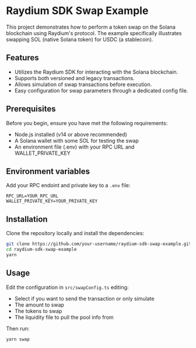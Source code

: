 # Raydium SDK Swap Example

This project demonstrates how to perform a token swap on the Solana blockchain using Raydium's protocol. The example specifically illustrates swapping SOL (native Solana token) for USDC (a stablecoin).

## Features

- Utilizes the Raydium SDK for interacting with the Solana blockchain.
- Supports both versioned and legacy transactions.
- Allows simulation of swap transactions before execution.
- Easy configuration for swap parameters through a dedicated config file.

## Prerequisites

Before you begin, ensure you have met the following requirements:

- Node.js installed (v14 or above recommended)
- A Solana wallet with some SOL for testing the swap
- An environment file (.env) with your RPC URL and WALLET_PRIVATE_KEY

## Environment variables

Add your RPC endoint and private key to a `.env` file:

```env
RPC_URL=YOUR_RPC_URL
WALLET_PRIVATE_KEY=YOUR_PRIVATE_KEY
```

## Installation

Clone the repository locally and install the dependencies:

```bash
git clone https://github.com/your-username/raydium-sdk-swap-example.git
cd raydium-sdk-swap-example
yarn
```

## Usage

Edit the configuration in `src/swapConfig.ts` editing:

- Select if you want to send the transaction or only simulate
- The amount to swap
- The tokens to swap
- The liquidity file to pull the pool info from

Then run:

```sh
yarn swap
```

